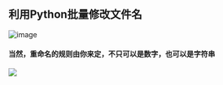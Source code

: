## 利用Python批量修改文件名
![image](https://user-images.githubusercontent.com/75345063/130443421-aa68f940-810b-48f1-b2a2-21a7941fe0f6.png)
#### 当然，重命名的规则由你来定，不只可以是数字，也可以是字符串
![](https://tva4.sinaimg.cn/large/0072Vf1pgy1foxlhe0a6tj31hc0u0qhh.jpg？auto-orient)
